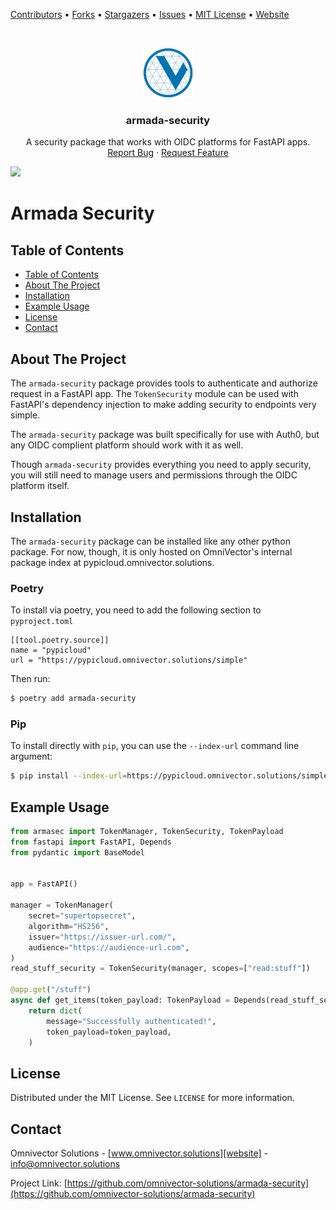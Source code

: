 [contributors-url]: https://github.com/omnivector-solutions/armada-security/graphs/contributors
[forks-url]: https://github.com/omnivector-solutions/armada-security/network/members
[stars-url]: https://github.com/omnivector-solutions/armada-security/stargazers
[issues-url]: https://github.com/omnivector-solutions/armada-security/issues
[license-url]: https://github.com/omnivector-solutions/armada-security/blob/master/LICENSE
[website]: https://www.omnivector.solutions
[infrastructure]: https://github.com/omnivector-solutions/infrastructure

[Contributors][contributors-url] •
[Forks][forks-url] •
[Stargazers][stars-url] •
[Issues][issues-url] •
[MIT License][license-url] •
[Website][website]

<!-- PROJECT LOGO -->
<br />
<p align="center">
  <a href="https://github.com/omnivector-solutions/armada-security">
    <img src=".images/logo.png" alt="Logo" width="80" height="80">
  </a>

  <h3 align="center">armada-security</h3>

  <p align="center">
    A security package that works with OIDC platforms for FastAPI apps.
    <br />
    <a href="https://github.com/omnivector-solutions/armada-security/issues">Report Bug</a>
    ·
    <a href="https://github.com/omnivector-solutions/armada-security/issues">Request Feature</a>
  </p>
</p>

[![](https://github.com/omnivector-solutions/armada-security/workflows/TestBuildReleaseEdge/badge.svg)](https://github.com/omnivector-solutions/armada-security-simulator/actions?query=workflow%3ATestBuildReleaseEdge)

# Armada Security

## Table of Contents

- [Table of Contents](#table-of-contents)
- [About The Project](#about-the-project)
- [Installation](#installation-backend)
- [Example Usage](#example-usage)
- [License](#license)
- [Contact](#contact)


## About The Project

The `armada-security` package provides tools to authenticate and authorize request in a FastAPI app.
The `TokenSecurity` module can be used with FastAPI's dependency injection to make adding security
to endpoints very simple.

The `armada-security` package was built specifically for use with Auth0, but any OIDC complient
platform should work with it as well.

Though `armada-security` provides everything you need to apply security, you will still need to
manage users and permissions through the OIDC platform itself.


## Installation

The `armada-security` package can be installed like any other python package. For now, though, it
is only hosted on OmniVector's internal package index at pypicloud.omnivector.solutions.


### Poetry

To install via poetry, you need to add the following section to `pyproject.toml`

```
[[tool.poetry.source]]
name = "pypicloud"
url = "https://pypicloud.omnivector.solutions/simple"
```

Then run:
```bash
$ poetry add armada-security
```


### Pip

To install directly with `pip`, you can use the `--index-url` command line argument:

```bash
$ pip install --index-url=https://pypicloud.omnivector.solutions/simple armada-security
```


## Example Usage

```python
from armasec import TokenManager, TokenSecurity, TokenPayload
from fastapi import FastAPI, Depends
from pydantic import BaseModel


app = FastAPI()

manager = TokenManager(
    secret="supertopsecret",
    algorithm="HS256",
    issuer="https://issuer-url.com/",
    audience="https://audience-url.com",
)
read_stuff_security = TokenSecurity(manager, scopes=["read:stuff"])

@app.get("/stuff")
async def get_items(token_payload: TokenPayload = Depends(read_stuff_security)):
    return dict(
        message="Successfully authenticated!",
        token_payload=token_payload,
    )
```


## License
Distributed under the MIT License. See `LICENSE` for more information.


## Contact
Omnivector Solutions - [www.omnivector.solutions][website] - <info@omnivector.solutions>

Project Link: [https://github.com/omnivector-solutions/armada-security](https://github.com/omnivector-solutions/armada-security)
